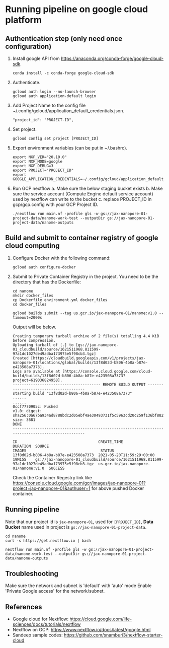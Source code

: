 # Running pipeline on google cloud platform

## Authentication step (only need once configuration)
1. Install google API from https://anaconda.org/conda-forge/google-cloud-sdk.
   ```angular2html
   conda install -c conda-forge google-cloud-sdk
   ```

1. Authenticate.
   ```angular2html
   gcloud auth login --no-launch-browser
   gcloud auth application-default login
   ```
1. Add Project Name to the config file ~/.config/gcloud/application_default_credentials.json.
   ```angular2html
   "project_id": "PROJECT-ID",
   ```

1. Set project.
   ```
   gcloud config set project [PROJECT_ID]
   ```

1. Export environment variables (can be put in ~/.bashrc).
   ```
   export NXF_VER="20.10.0"
   export NXF_MODE=google
   export NXF_DEBUG=3
   export PROJECT="PROJECT_ID"
   export GOOGLE_APPLICATION_CREDENTIALS=~/.config/gcloud/application_default_credentials.json
   ```

1. Run GCP nextflow a. Make sure the below staging bucket exists b. Make sure the service account (Compute Engine default service account) used by nextflow can write to the bucket c. replace PROJECT_ID in gcp/gcp.config with your GCP Project ID.
   ```angular2html
   ./nextflow run main.nf -profile gls -w gs://jax-nanopore-01-project-data/nanome-work-test --outputDir gs://jax-nanopore-01-project-data/nanome-outputs
   ```

## Build and submit to container registry of google cloud computing
1. Configure Docker with the following command:
    
    ```angular2html
    gcloud auth configure-docker
    ```
1. Submit to Private Container Registry in the project. You need to be the directory that has the Dockerfile:

    ```angular2html
    cd nanome
    mkdir docker_files
    cp Dockerfile environment.yml docker_files
    cd docker_files
    
    gcloud builds submit --tag us.gcr.io/jax-nanopore-01/nanome:v1.0 --timeout=2000s
    ```
    Output will be below.
    ```
    Creating temporary tarball archive of 2 file(s) totalling 4.4 KiB before compression.
    Uploading tarball of [.] to [gs://jax-nanopore-01_cloudbuild/source/1621511968.811599-97a1dc1027de49adba173975e5f98cb3.tgz]
    Created [https://cloudbuild.googleapis.com/v1/projects/jax-nanopore-01/locations/global/builds/13f8d02d-b806-4b8a-b87e-e423508a7373].
    Logs are available at [https://console.cloud.google.com/cloud-build/builds/13f8d02d-b806-4b8a-b87e-e423508a7373?project=619036824958].
    --------------------------------------- REMOTE BUILD OUTPUT ---------------------------------------
    starting build "13f8d02d-b806-4b8a-b87e-e423508a7373"
    ......
    ......
    0ccf7770905c: Pushed
    v1.0: digest: sha256:0a67ba934ad8788bdc2d05ebf4ae30493731f5c5963cd20c259f136bf882dc5f size: 3681
    DONE
    ---------------------------------------------------------------------------------------------------
    
    ID                                    CREATE_TIME                DURATION  SOURCE                                                                                         IMAGES                                 STATUS
    13f8d02d-b806-4b8a-b87e-e423508a7373  2021-05-20T11:59:29+00:00  19M15S    gs://jax-nanopore-01_cloudbuild/source/1621511968.811599-97a1dc1027de49adba173975e5f98cb3.tgz  us.gcr.io/jax-nanopore-01/nanome:v1.0  SUCCESS
   
    ```
    
    Check the Container Regestry link like https://console.cloud.google.com/gcr/images/jax-nanopore-01?project=jax-nanopore-01&authuser=1 for above pushed Docker container.

## Running pipeline

Note that our project id is `jax-nanopore-01`, used for `[PROJECT_ID]`, **Data Bucket** name used in project is `gs://jax-nanopore-01-project-data`.

```angular2html
cd nanome
curl -s https://get.nextflow.io | bash

nextflow run main.nf -profile gls -w gs://jax-nanopore-01-project-data/nanome-work-test --outputDir gs://jax-nanopore-01-project-data/nanome-outputs
```


## Troubleshooting
Make sure the network and subnet is 'default' with 'auto' mode
Enable 'Private Google access' for the network/subnet.


## References
* Google cloud for Nextflow: https://cloud.google.com/life-sciences/docs/tutorials/nextflow  
* Nextflow on GCP: https://www.nextflow.io/docs/latest/google.html
* Sandeep sample codes: https://github.com/snamburi3/nextflow-starter-cloud


